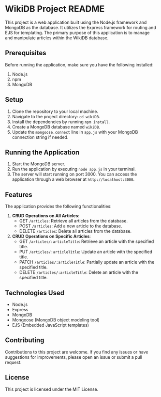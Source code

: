 # WikiDB Project README

This project is a web application built using the Node.js framework and MongoDB as the database. It utilizes the Express framework for routing and EJS for templating. The primary purpose of this application is to manage and manipulate articles within the WikiDB database.

## Prerequisites

Before running the application, make sure you have the following installed:

1. Node.js
2. npm
3. MongoDB

## Setup

1. Clone the repository to your local machine.
2. Navigate to the project directory: `cd wikiDB`.
3. Install the dependencies by running `npm install`.
4. Create a MongoDB database named `wikiDB`.
5. Update the `mongoose.connect` line in `app.js` with your MongoDB connection string if needed.

## Running the Application

1. Start the MongoDB server.
2. Run the application by executing `node app.js` in your terminal.
3. The server will start running on port 3000. You can access the application through a web browser at `http://localhost:3000`.

## Features

The application provides the following functionalities:

1. **CRUD Operations on All Articles**:
	* GET `/articles`: Retrieve all articles from the database.
	* POST `/articles`: Add a new article to the database.
	* DELETE `/articles`: Delete all articles from the database.
2. **CRUD Operations on Specific Articles**:
	* GET `/articles/:articleTitle`: Retrieve an article with the specified title.
	* PUT `/articles/:articleTitle`: Update an article with the specified title.
	* PATCH `/articles/:articleTitle`: Partially update an article with the specified title.
	* DELETE `/articles/:articleTitle`: Delete an article with the specified title.

## Technologies Used

* Node.js
* Express
* MongoDB
* Mongoose (MongoDB object modeling tool)
* EJS (Embedded JavaScript templates)

## Contributing

Contributions to this project are welcome. If you find any issues or have suggestions for improvements, please open an issue or submit a pull request.

## License

This project is licensed under the MIT License.